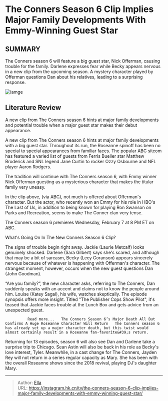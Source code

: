 # The Conners Season 6 Clip Implies Major Family Developments With Emmy-Winning Guest Star


## SUMMARY 



  The Conners season 6 will feature a big guest star, Nick Offerman, causing trouble for the family.   Darlene expresses fear while Becky appears nervous in a new clip from the upcoming season.   A mystery character played by Offerman questions Dan about his relatives, leading to a surprising response.  

![iamge](https://static1.srcdn.com/wordpress/wp-content/uploads/2023/12/sara-gilbert-as-darlene-lecy-goranson-as-becky-and-john-goodman-as-dan-in-the-conners.jpg)

## Literature Review

A new clip from The Conners season 6 hints at major family developments and potential trouble when a major guest star makes their debut appearance.




A new clip from The Conners season 6 hints at major family developments with a big guest star. Throughout its run, the Roseanne spinoff has been no special to special appearances from familiar faces. The popular ABC sitcom has featured a varied list of guests from Ferris Bueller star Matthew Broderick and SNL legend Jane Curtin to rocker Ozzy Osbourne and NFL player Aaron Rodgers.




The tradition will continue with The Conners season 6, with Emmy winner Nick Offerman guesting as a mysterious character that makes the titular family very uneasy.


 

In the clip above, (via ABC), not much is offered about Offerman&#39;s character. But the actor, who recently won an Emmy for his role in HBO&#39;s The Last of Us, in addition to being known for playing Ron Swanson on Parks and Recreation, seems to make The Conner clan very tense.



The Conners season 6 premieres Wednesday, February 7 at 8 PM ET on ABC.





 What&#39;s Going On In The New Conners Season 6 Clip? 
          




The signs of trouble begin right away. Jackie (Laurie Metcalf) looks genuinely shocked. Darlene (Sara Gilbert) says she&#39;s scared, and although that may be a bit of sarcasm, Becky (Lecy Goranson) appears sincerely nervous because of whatever is happening with Offerman&#39;s character. The strangest moment, however, occurs when the new guest questions Dan (John Goodman).

“Are you family?”, the new character asks, referring to The Conners, Dan suddenly speaks with an accent and claims not to know the people around him. Louise (Katey Sagal), his wife, watches skeptically. The episode synopsis offers more insight. Titled &#34;The Publisher Cops Show Pilot&#34;, it&#39;s teased that Jackie faces trouble at the Lunch Box and gets advice from an unexpected guest.

              Read more...   The Conners Season 6’s Major Death All But Confirms A Huge Roseanne Character Will Return   The Conners season 6 has already set up a major character death, but this twist would almost certainly result in a Roseanne fan-favorite&#39;s return.   




Returning for 13 episodes, season 6 will also see Dan and Darlene take a surprise trip to Chicago. Sean Astin will also be back in his role as Becky&#39;s love interest, Tyler. Meanwhile, in a cast change for The Conners, Jayden Rey will not return in a series regular capacity as Mary. She has been with the overall Roseanne shows since the 2018 revival, playing DJ&#39;s daughter Mary.



---

> Author: [Ella](https://instagram.hk.cn/)  
> URL: https://instagram.hk.cn/tv/the-conners-season-6-clip-implies-major-family-developments-with-emmy-winning-guest-star/  

